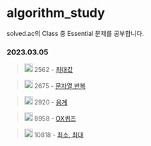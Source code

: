# algorithm_study

solved.ac의 Class 중 Essential 문제를 공부합니다.

### 2023.03.05

> <img src="https://static.solved.ac/tier_small/3.svg" height="19px" width="19px" /> 2562 - [최대값](https://www.acmicpc.net/problem/2562)

> <img src="https://static.solved.ac/tier_small/4.svg" height="19px" width="19px" /> 2675 - [문자열 반복](https://www.acmicpc.net/problem/2675)

> <img src="https://static.solved.ac/tier_small/4.svg" height="19px" width="19px" /> 2920 - [음계](https://www.acmicpc.net/problem/2920)

> <img src="https://static.solved.ac/tier_small/4.svg" height="19px" width="19px" /> 8958 - [OX퀴즈](https://www.acmicpc.net/problem/8958)

> <img src="https://static.solved.ac/tier_small/3.svg" height="19px" width="19px" /> 10818 - [최소, 최대](https://www.acmicpc.net/problem/10818)
